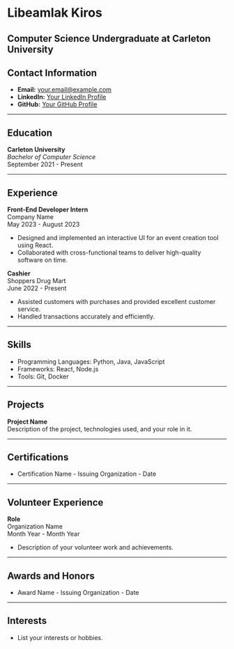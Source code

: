 # Libeamlak Kiros
**Computer Science Undergraduate at Carleton University**
---

## Contact Information

- **Email:** your.email@example.com
- **LinkedIn:** [Your LinkedIn Profile](https://linkedin.com/in/yourprofile)
- **GitHub:** [Your GitHub Profile](https://github.com/yourprofile)

---

## Education

**Carleton University**  
_Bachelor of Computer Science_  
September 2021 - Present

---

## Experience

**Front-End Developer Intern**  
Company Name  
May 2023 - August 2023

- Designed and implemented an interactive UI for an event creation tool using React.
- Collaborated with cross-functional teams to deliver high-quality software on time.

**Cashier**  
Shoppers Drug Mart  
June 2022 - Present

- Assisted customers with purchases and provided excellent customer service.
- Handled transactions accurately and efficiently.

---

## Skills

- Programming Languages: Python, Java, JavaScript
- Frameworks: React, Node.js
- Tools: Git, Docker

---

## Projects

**Project Name**  
Description of the project, technologies used, and your role in it.

---

## Certifications

- Certification Name - Issuing Organization - Date

---

## Volunteer Experience

**Role**  
Organization Name  
Month Year - Month Year

- Description of your volunteer work and achievements.

---

## Awards and Honors

- Award Name - Issuing Organization - Date

---

## Interests

- List your interests or hobbies.
